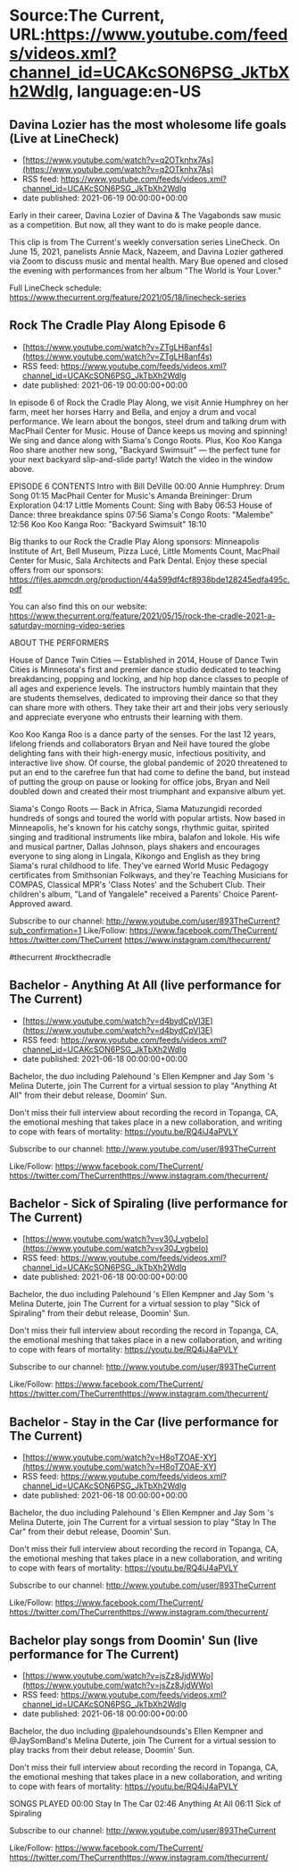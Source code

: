 # Source:The Current, URL:https://www.youtube.com/feeds/videos.xml?channel_id=UCAKcSON6PSG_JkTbXh2WdIg, language:en-US

## Davina Lozier has the most wholesome life goals (Live at LineCheck)
 - [https://www.youtube.com/watch?v=q2OTknhx7As](https://www.youtube.com/watch?v=q2OTknhx7As)
 - RSS feed: https://www.youtube.com/feeds/videos.xml?channel_id=UCAKcSON6PSG_JkTbXh2WdIg
 - date published: 2021-06-19 00:00:00+00:00

Early in their career, Davina Lozier of Davina & The Vagabonds saw music as a competition. But now, all they want to do is make people dance.

This clip is from The Current's weekly conversation series LineCheck. On June 15, 2021, panelists Annie Mack, Nazeem, and Davina Lozier gathered via Zoom to discuss music and mental health. Mary Bue opened and closed the evening with performances from her album "The World is Your Lover."

Full LineCheck schedule: https://www.thecurrent.org/feature/2021/05/18/linecheck-series

## Rock The Cradle Play Along Episode 6
 - [https://www.youtube.com/watch?v=ZTgLH8anf4s](https://www.youtube.com/watch?v=ZTgLH8anf4s)
 - RSS feed: https://www.youtube.com/feeds/videos.xml?channel_id=UCAKcSON6PSG_JkTbXh2WdIg
 - date published: 2021-06-19 00:00:00+00:00

In episode 6 of Rock the Cradle Play Along, we visit Annie Humphrey on her farm, meet her horses Harry and Bella, and enjoy a drum and vocal performance. We learn about the bongos, steel drum and talking drum with MacPhail Center for Music. House of Dance keeps us moving and spinning! We sing and dance along with Siama's Congo Roots. Plus, Koo Koo Kanga Roo share another new song, "Backyard Swimsuit" — the perfect tune for your next backyard slip-and-slide party! Watch the video in the window above.

EPISODE 6 CONTENTS
Intro with Bill DeVille 00:00
Annie Humphrey: Drum Song 01:15
MacPhail Center for Music's Amanda Breininger: Drum Exploration 04:17
Little Moments Count: Sing with Baby 06:53
House of Dance: three breakdance spins 07:56
Siama's Congo Roots: "Malembe" 12:56
Koo Koo Kanga Roo: "Backyard Swimsuit" 18:10

Big thanks to our Rock the Cradle Play Along sponsors: Minneapolis Institute of Art, Bell Museum, Pizza Lucé, Little Moments Count, MacPhail Center for Music, Sala Architects and Park Dental. Enjoy these special offers from our sponsors: https://files.apmcdn.org/production/44a599df4cf8938bde128245edfa495c.pdf

You can also find this on our website: https://www.thecurrent.org/feature/2021/05/15/rock-the-cradle-2021-a-saturday-morning-video-series

ABOUT THE PERFORMERS

House of Dance Twin Cities — Established in 2014, House of Dance Twin Cities is Minnesota's first and premier dance studio dedicated to teaching breakdancing, popping and locking, and hip hop dance classes to people of all ages and experience levels. The instructors humbly maintain that they are students themselves, dedicated to improving their dance so that they can share more with others. They take their art and their jobs very seriously and appreciate everyone who entrusts their learning with them.

Koo Koo Kanga Roo is a dance party of the senses. For the last 12 years, lifelong friends and collaborators Bryan and Neil have toured the globe delighting fans with their high-energy music, infectious positivity, and interactive live show. Of course, the global pandemic of 2020 threatened to put an end to the carefree fun that had come to define the band, but instead of putting the group on pause or looking for office jobs, Bryan and Neil doubled down and created their most triumphant and expansive album yet.

Siama's Congo Roots — Back in Africa, Siama Matuzungidi recorded hundreds of songs and toured the world with popular artists. Now based in Minneapolis, he's known for his catchy songs, rhythmic guitar, spirited singing and traditional instruments like mbira, balafon and lokole. His wife and musical partner, Dallas Johnson, plays shakers and encourages everyone to sing along in Lingala, Kikongo and English as they bring Siama's rural childhood to life. They've earned World Music Pedagogy certificates from Smithsonian Folkways, and they're Teaching Musicians for COMPAS, Classical MPR's 'Class Notes' and the Schubert Club. Their children's album, "Land of Yangalele" received a Parents' Choice Parent-Approved award.

Subscribe to our channel:
http://www.youtube.com/user/893TheCurrent?sub_confirmation=1
Like/Follow:
https://www.facebook.com/TheCurrent/
https://twitter.com/TheCurrent
https://www.instagram.com/thecurrent/

#thecurrent #rockthecradle

## Bachelor - Anything At All (live performance for The Current)
 - [https://www.youtube.com/watch?v=d4bydCpVl3E](https://www.youtube.com/watch?v=d4bydCpVl3E)
 - RSS feed: https://www.youtube.com/feeds/videos.xml?channel_id=UCAKcSON6PSG_JkTbXh2WdIg
 - date published: 2021-06-18 00:00:00+00:00

Bachelor, the duo including Palehound 's Ellen Kempner and Jay Som 's Melina Duterte, join The Current for a virtual session to play "Anything At All" from their debut release, Doomin' Sun. 

Don't miss their full interview about recording the record in Topanga, CA, the emotional meshing that takes place in a new collaboration, and writing to cope with fears of mortality: https://youtu.be/RQ4iJ4aPVLY

Subscribe to our channel:
http://www.youtube.com/user/893TheCurrent

Like/Follow:
https://www.facebook.com/TheCurrent/​​​​
https://twitter.com/TheCurrent​​​​
https://www.instagram.com/thecurrent/​

## Bachelor - Sick of Spiraling (live performance for The Current)
 - [https://www.youtube.com/watch?v=v30J_vgbeIo](https://www.youtube.com/watch?v=v30J_vgbeIo)
 - RSS feed: https://www.youtube.com/feeds/videos.xml?channel_id=UCAKcSON6PSG_JkTbXh2WdIg
 - date published: 2021-06-18 00:00:00+00:00

Bachelor, the duo including Palehound 's Ellen Kempner and Jay Som 's Melina Duterte, join The Current for a virtual session to play "Sick of Spiraling" from their debut release, Doomin' Sun. 

Don't miss their full interview about recording the record in Topanga, CA, the emotional meshing that takes place in a new collaboration, and writing to cope with fears of mortality: https://youtu.be/RQ4iJ4aPVLY

Subscribe to our channel:
http://www.youtube.com/user/893TheCurrent

Like/Follow:
https://www.facebook.com/TheCurrent/​​​​
https://twitter.com/TheCurrent​​​​
https://www.instagram.com/thecurrent/​

## Bachelor - Stay in the Car (live performance for The Current)
 - [https://www.youtube.com/watch?v=H8oTZOAE-XY](https://www.youtube.com/watch?v=H8oTZOAE-XY)
 - RSS feed: https://www.youtube.com/feeds/videos.xml?channel_id=UCAKcSON6PSG_JkTbXh2WdIg
 - date published: 2021-06-18 00:00:00+00:00

Bachelor, the duo including Palehound 's Ellen Kempner and Jay Som 's Melina Duterte, join The Current for a virtual session to play "Stay In The Car" from their debut release, Doomin' Sun. 

Don't miss their full interview about recording the record in Topanga, CA, the emotional meshing that takes place in a new collaboration, and writing to cope with fears of mortality: https://youtu.be/RQ4iJ4aPVLY

Subscribe to our channel:
http://www.youtube.com/user/893TheCurrent

Like/Follow:
https://www.facebook.com/TheCurrent/​​​​
https://twitter.com/TheCurrent​​​​
https://www.instagram.com/thecurrent/​

## Bachelor play songs from Doomin' Sun (live performance for The Current)
 - [https://www.youtube.com/watch?v=jsZz8JjdWWo](https://www.youtube.com/watch?v=jsZz8JjdWWo)
 - RSS feed: https://www.youtube.com/feeds/videos.xml?channel_id=UCAKcSON6PSG_JkTbXh2WdIg
 - date published: 2021-06-18 00:00:00+00:00

Bachelor, the duo including @palehoundsounds's Ellen Kempner and @JaySomBand's Melina Duterte, join The Current for a virtual session to play tracks from their debut release, Doomin' Sun. 

Don't miss their full interview about recording the record in Topanga, CA, the emotional meshing that takes place in a new collaboration, and writing to cope with fears of mortality: https://youtu.be/RQ4iJ4aPVLY

SONGS PLAYED
00:00 Stay In The Car
02:46 Anything At All
06:11 Sick of Spiraling

Subscribe to our channel:
http://www.youtube.com/user/893TheCurrent

Like/Follow:
https://www.facebook.com/TheCurrent/​​​​
https://twitter.com/TheCurrent​​​​
https://www.instagram.com/thecurrent/​

